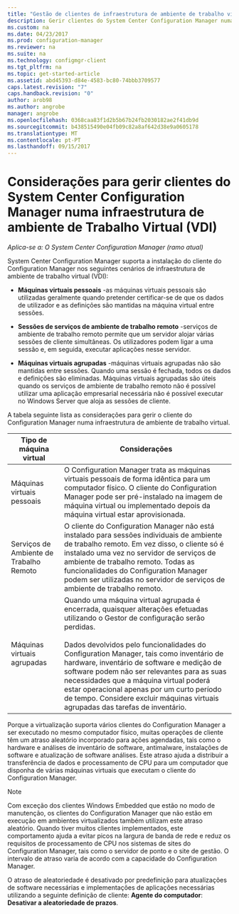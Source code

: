 ```yaml
---
title: "Gestão de clientes de infraestrutura de ambiente de trabalho virtual (VDI) | Microsoft Docs "
description: Gerir clientes do System Center Configuration Manager numa infraestrutura de ambiente de trabalho virtual (VDI).
ms.custom: na
ms.date: 04/23/2017
ms.prod: configuration-manager
ms.reviewer: na
ms.suite: na
ms.technology: configmgr-client
ms.tgt_pltfrm: na
ms.topic: get-started-article
ms.assetid: abd45393-d84e-4583-bc80-74bbb3709577
caps.latest.revision: "7"
caps.handback.revision: "0"
author: arob98
ms.author: angrobe
manager: angrobe
ms.openlocfilehash: 0368caa83f1d2b5b67b24fb2030182ae2f41db9d
ms.sourcegitcommit: b438515490e04fb09c82a8af642d38e9a0605178
ms.translationtype: MT
ms.contentlocale: pt-PT
ms.lasthandoff: 09/15/2017
---
```

# <a name="considerations-for-managing-system-center-configuration-manager-clients--in-a-virtual-desktop-infrastructure-vdi"></a>Considerações para gerir clientes do System Center Configuration Manager numa infraestrutura de ambiente de Trabalho Virtual (VDI)

*Aplica-se a: O System Center Configuration Manager (ramo atual)*

System Center Configuration Manager suporta a instalação do cliente do Configuration Manager nos seguintes cenários de infraestrutura de ambiente de trabalho virtual (VDI):  

-   **Máquinas virtuais pessoais** -as máquinas virtuais pessoais são utilizadas geralmente quando pretender certificar-se de que os dados de utilizador e as definições são mantidas na máquina virtual entre sessões.  

-   **Sessões de serviços de ambiente de trabalho remoto** -serviços de ambiente de trabalho remoto permite que um servidor alojar várias sessões de cliente simultâneas. Os utilizadores podem ligar a uma sessão e, em seguida, executar aplicações nesse servidor.  

-   **Máquinas virtuais agrupadas** -máquinas virtuais agrupadas não são mantidas entre sessões. Quando uma sessão é fechada, todos os dados e definições são eliminadas. Máquinas virtuais agrupadas são úteis quando os serviços de ambiente de trabalho remoto não é possível utilizar uma aplicação empresarial necessária não é possível executar no Windows Server que aloja as sessões de cliente.  

 A tabela seguinte lista as considerações para gerir o cliente do Configuration Manager numa infraestrutura de ambiente de trabalho virtual.  

|Tipo de máquina virtual|Considerações|  
|--------------------------|--------------------|  
|Máquinas virtuais pessoais|O Configuration Manager trata as máquinas virtuais pessoais de forma idêntica para um computador físico. O cliente do Configuration Manager pode ser pré-instalado na imagem de máquina virtual ou implementado depois da máquina virtual estar aprovisionada.|  
|Serviços de Ambiente de Trabalho Remoto|O cliente do Configuration Manager não está instalado para sessões individuais de ambiente de trabalho remoto. Em vez disso, o cliente só é instalado uma vez no servidor de serviços de ambiente de trabalho remoto. Todas as funcionalidades do Configuration Manager podem ser utilizadas no servidor de serviços de ambiente de trabalho remoto.|  
|Máquinas virtuais agrupadas|Quando uma máquina virtual agrupada é encerrada, quaisquer alterações efetuadas utilizando o Gestor de configuração serão perdidas.<br /><br /> Dados devolvidos pelo funcionalidades do Configuration Manager, tais como inventário de hardware, inventário de software e medição de software podem não ser relevantes para as suas necessidades que a máquina virtual poderá estar operacional apenas por um curto período de tempo. Considere excluir máquinas virtuais agrupadas das tarefas de inventário.|  

 Porque a virtualização suporta vários clientes do Configuration Manager a ser executado no mesmo computador físico, muitas operações de cliente têm um atraso aleatório incorporado para ações agendadas, tais como o hardware e análises de inventário de software, antimalware, instalações de software e atualização de software análises. Este atraso ajuda a distribuir a transferência de dados e processamento de CPU para um computador que disponha de várias máquinas virtuais que executam o cliente do Configuration Manager.  

> [!NOTE]  
>  Com exceção dos clientes Windows Embedded que estão no modo de manutenção, os clientes do Configuration Manager que não estão em execução em ambientes virtualizados também utilizam este atraso aleatório. Quando tiver muitos clientes implementados, este comportamento ajuda a evitar picos na largura de banda de rede e reduz os requisitos de processamento de CPU nos sistemas de sites do Configuration Manager, tais como o servidor de ponto e o site de gestão. O intervalo de atraso varia de acordo com a capacidade do Configuration Manager.  
>   
>  O atraso de aleatoriedade é desativado por predefinição para atualizações de software necessárias e implementações de aplicações necessárias utilizando a seguinte definição de cliente: **Agente do computador**: **Desativar a aleatoriedade de prazos**.
